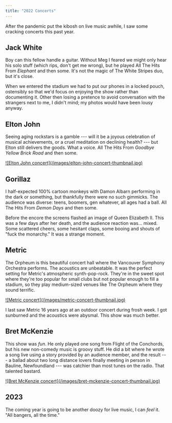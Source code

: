 ```yaml
---
title: "2022 Concerts"
---
```


After the pandemic put the kibosh on live music awhile, I saw some cracking concerts this past year.

## Jack White

Boy can this fellow handle a guitar. Without Meg I feared we might only hear his solo stuff (which rips, don't get me wrong), but he played All The Hits From *Elephant* and then some. It's not the magic of The White Stripes duo, but it's close.

When we entered the stadium we had to put our phones in a locked pouch, ostensibly so that we'd focus on enjoying the show rather than documenting it. Other then losing a pretence to avoid conversation with the strangers next to me, I didn't mind; my photos would have been lousy anyway.

## Elton John

Seeing aging rockstars is a gamble --- will it be a joyous celebration of musical achievements, or a cruel meditation on declining health? --- but Elton still delivers the goods. What a voice. All The Hits From *Goodbye Yellow Brick Road* and then some.

<a class="image-link" href="/images/elton-john-concert.jpg" target="_blank">
	![Elton John concert](/images/elton-john-concert-thumbnail.jpg)
</a>

## Gorillaz

I half-expected 100% cartoon monkeys with Damon Albarn performing in the dark or something, but thankfully there were no such gimmicks. The audience was diverse: teens, boomers, gen whatever, all ages had a ball. All The Hits From *Demon Days* and then some.

Before the encore the screens flashed an image of Queen Elizabeth II. This was a few days after her death, and the audience reaction was... mixed. Some scattered cheers, some hesitant claps, some booing and shouts of "fuck the monarchy." It was a strange moment.

## Metric

The Orpheum is this beautiful concert hall where the Vancouver Symphony Orchestra performs. The acoustics are unbeatable. It was the perfect setting for Metric's atmospheric synth-pop-rock. They're in the sweet spot where they're too popular for small clubs but not popular enough to fill a stadium, so they play medium-sized venues like The Orpheum where they sound terrific.

<a class="image-link" href="/images/metric-concert.jpg" target="_blank">
	![Metric concert](/images/metric-concert-thumbnail.jpg)
</a>

I last saw Metric 16 years ago at an outdoor concert during frosh week. I got sunburned and the acoustics were abysmal. This show was much better.

## Bret McKenzie

This show was *fun*. He only played one song from Flight of the Conchords, but his new non-comedy music is groovy stuff. He did a bit where he wrote a song live using a story provided by an audience member, and the result --- a ballad about two long distance lovers finally meeting in person in Bauline, Newfoundland --- was catchier than most tunes on the radio. That talented bastard.

<a class="image-link" href="/images/bret-mckenzie-concert.jpg" target="_blank">
	![Bret McKenzie concert](/images/bret-mckenzie-concert-thumbnail.jpg)
</a>

## 2023

The coming year is going to be another doozy for live music, I can *feel* it. "All bangers, all the time."
